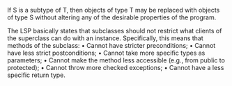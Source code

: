 If S is a subtype of T, then objects of type T may be replaced with objects of type S without altering any of the desirable properties of the program.

The LSP basically states that subclasses should not restrict what clients of the superclass can do with an instance. Specifically, this means that methods of the subclass: 
• Cannot have stricter preconditions; 
• Cannot have less strict postconditions;
• Cannot take more specific types as parameters; 
• Cannot make the method less accessible (e.g., from public to protected); 
• Cannot throw more checked exceptions; 
• Cannot have a less specific return type.